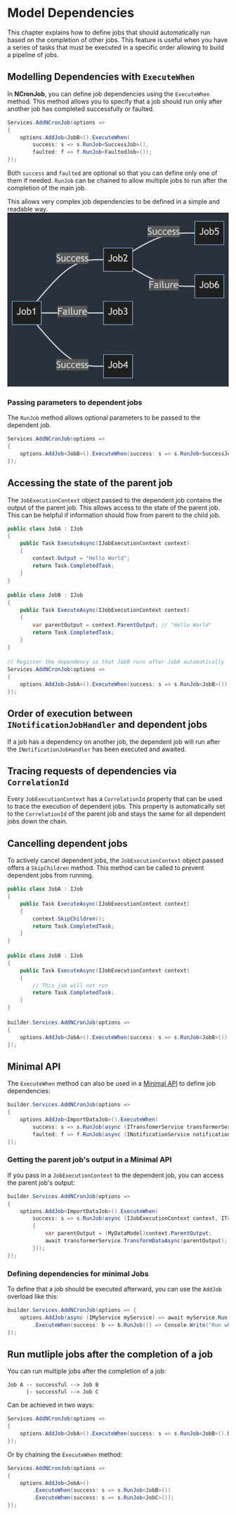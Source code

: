 # Model Dependencies
This chapter explains how to define jobs that should automatically run based on the completion of other jobs. This feature is useful when you have a series of tasks that must be executed in a specific order allowing to build a pipeline of jobs.

## Modelling Dependencies with `ExecuteWhen`
In **NCronJob**, you can define job dependencies using the `ExecuteWhen` method. This method allows you to specify that a job should run only after another job has completed successfully or faulted.

```csharp
Services.AddNCronJob(options => 
{
    options.AddJob<JobB>().ExecuteWhen(
        success: s => s.RunJob<SuccessJob>(),
        faulted: f => f.RunJob<FaultedJob>());
});
```

Both `success` and `faulted` are optional so that you can define only one of them if needed. `RunJob` can be chained to allow multiple jobs to run after the completion of the main job.

This allows very complex job dependencies to be defined in a simple and readable way.
![dependencies](../assets/flow.webp)

### Passing parameters to dependent jobs
The `RunJob` method allows optional parameters to be passed to the dependent job. 

```csharp
Services.AddNCronJob(options => 
{
    options.AddJob<JobB>().ExecuteWhen(success: s => s.RunJob<SuccessJob>("Foo"));
});
```

## Accessing the state of the parent job
The `JobExecutionContext` object passed to the dependent job contains the output of the parent job. This allows access to the state of the parent job. This can be helpful if information should flow from parent to the child job.

```csharp
public class JobA : IJob
{
    public Task ExecuteAsync(IJobExecutionContext context)
    {
        context.Output = "Hello World";
        return Task.CompletedTask;
    }
}

public class JobB : IJob
{
    public Task ExecuteAsync(IJobExecutionContext context)
    {
        var parentOutput = context.ParentOutput; // "Hello World"
        return Task.CompletedTask;
    }
}

// Register the dependency so that JobB runs after JobA automatically
Services.AddNCronJob(options => 
{
    options.AddJob<JobA>().ExecuteWhen(success: s => s.RunJob<JobB>());
});
```

## Order of execution between `INotificationJobHandler` and dependent jobs
If a job has a dependency on another job, the dependent job will run after the `INotificationJobHandler` has been executed and awaited.


## Tracing requests of dependencies via `CorrelationId`
Every `JobExecutionContext` has a `CorrelationId` property that can be used to trace the execution of dependent jobs. This property is automatically set to the `CorrelationId` of the parent job and stays the same for all dependent jobs down the chain.

## Cancelling dependent jobs
To actively cancel dependent jobs, the `JobExecutionContext` object passed offers a `SkipChildren` method. This method can be called to prevent dependent jobs from running.

```csharp
public class JobA : IJob
{
    public Task ExecuteAsync(IJobExecutionContext context)
    {
        context.SkipChildren();
        return Task.CompletedTask;
    }
}

public class JobB : IJob
{
    public Task ExecuteAsync(IJobExecutionContext context)
    {
        // This job will not run
        return Task.CompletedTask;
    }
}

builder.Services.AddNCronJob(options => 
{
    options.AddJob<JobA>().ExecuteWhen(success: s => s.RunJob<JobB>());
});
```

## Minimal API
The `ExecuteWhen` method can also be used in a [Minimal API](minimal-api.md) to define job dependencies:
```csharp
builder.Services.AddNCronJob(options => 
{
    options.AddJob<ImportDataJob>().ExecuteWhen(
        success: s => s.RunJob(async (ITransfomerService transformerService) => await transformerService.TransformDataAsync()),
        faulted: f => f.RunJob(async (INotificationService notificationService) => await notificationService.SendNotificationAsync()));
});
```

### Getting the parent job's output in a Minimal API
If you pass in a `JobExecutionContext` to the dependent job, you can access the parent job's output:

```csharp
builder.Services.AddNCronJob(options => 
{
    options.AddJob<ImportDataJob>().ExecuteWhen(
        success: s => s.RunJob(async (IJobExecutionContext context, ITransfomerService transformerService) => 
        {
            var parentOutput = (MyDataModel)context.ParentOutput;
            await transformerService.TransformDataAsync(parentOutput);
        }));
});
```

### Defining dependencies for minimal Jobs
To define that a job should be executed afterward, you can use the `AddJob` overload like this:

```csharp
builder.Services.AddNCronJob(options => {
    options.AddJob(async (IMyService myService) => await myService.Run())
        .ExecuteWhen(success: b => b.RunJob(() => Console.Write("Run when successful")));
});
```

## Run mutliple jobs after the completion of a job

You can run multiple jobs after the completion of a job:
```no-class
Job A -- successful --> Job B
      |- successful --> Job C
```

Can be achieved in two ways:

```csharp
Services.AddNCronJob(options => 
{
    options.AddJob<JobA>().ExecuteWhen(success: s => s.RunJob<JobB>().RunJob<JobC>());
});
```

Or by chaining the `ExecuteWhen` method:

```csharp
Services.AddNCronJob(options => 
{
    options.AddJob<JobA>()
        .ExecuteWhen(success: s => s.RunJob<JobB>())
        .ExecuteWhen(success: s => s.RunJob<JobC>());
});
```
